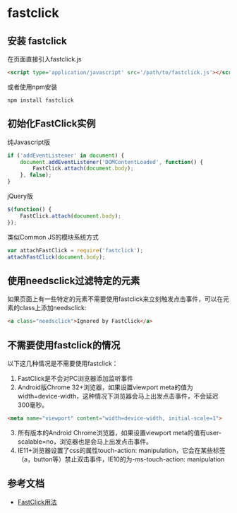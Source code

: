 # fastclick

## 安装 fastclick
在页面直接引入fastclick.js
```html
<script type='application/javascript' src='/path/to/fastclick.js'></script>
```
或者使用npm安装
```
npm install fastclick
```

## 初始化FastClick实例
纯Javascript版
```js
if ('addEventListener' in document) {
    document.addEventListener('DOMContentLoaded', function() {
        FastClick.attach(document.body);
    }, false);
}
```
jQuery版
```js
$(function() {
    FastClick.attach(document.body);
});
```
类似Common JS的模块系统方式
```js
var attachFastClick = require('fastclick');
attachFastClick(document.body);
```

## 使用needsclick过滤特定的元素
如果页面上有一些特定的元素不需要使用fastclick来立刻触发点击事件，可以在元素的class上添加needsclick:
```html
<a class="needsclick">Ignored by FastClick</a>
```

## 不需要使用fastclick的情况
以下这几种情况是不需要使用fastclick：
1. FastClick是不会对PC浏览器添加监听事件
2. Android版Chrome 32+浏览器，如果设置viewport meta的值为width=device-width，这种情况下浏览器会马上出发点击事件，不会延迟300毫秒。
```html
<meta name="viewport" content="width=device-width, initial-scale=1">
```
3. 所有版本的Android Chrome浏览器，如果设置viewport meta的值有user-scalable=no，浏览器也是会马上出发点击事件。
4. IE11+浏览器设置了css的属性touch-action: manipulation，它会在某些标签（a，button等）禁止双击事件，IE10的为-ms-touch-action: manipulation

## 参考文档
- [FastClick用法](https://www.jianshu.com/p/150c305f6930)
